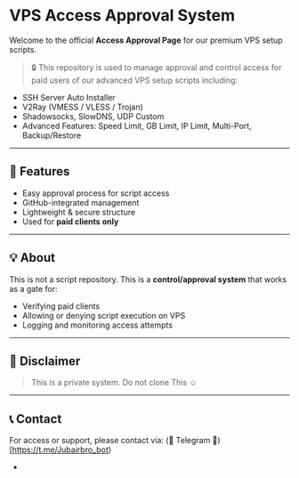 

# VPS Access Approval System

Welcome to the official **Access Approval Page** for our premium VPS setup scripts.

> 🔒 This repository is used to manage approval and control access for paid users of our advanced VPS setup scripts including:
- SSH Server Auto Installer
- V2Ray (VMESS / VLESS / Trojan)
- Shadowsocks, SlowDNS, UDP Custom
- Advanced Features: Speed Limit, GB Limit, IP Limit, Multi-Port, Backup/Restore

---

## 🔧 Features
- Easy approval process for script access
- GitHub-integrated management
- Lightweight & secure structure
- Used for **paid clients only**

---

## 💡 About
This is not a script repository. This is a **control/approval system** that works as a gate for:
- Verifying paid clients
- Allowing or denying script execution on VPS
- Logging and monitoring access attempts


---

## 📜 Disclaimer
> This is a private system. Do not clone This ☺️
---

## 📞 Contact
For access or support, please contact via: (🧊 Telegram 🧊)[https://t.me/Jubairbro_bot)

-

